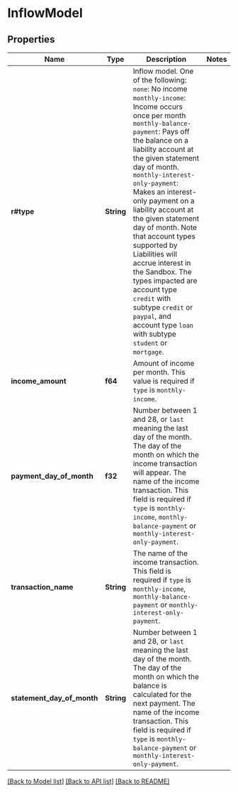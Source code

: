 # InflowModel

## Properties

Name | Type | Description | Notes
------------ | ------------- | ------------- | -------------
**r#type** | **String** | Inflow model. One of the following:  `none`: No income  `monthly-income`: Income occurs once per month `monthly-balance-payment`: Pays off the balance on a liability account at the given statement day of month.  `monthly-interest-only-payment`: Makes an interest-only payment on a liability account at the given statement day of month.  Note that account types supported by Liabilities will accrue interest in the Sandbox. The types impacted are account type `credit` with subtype `credit` or `paypal`, and account type `loan` with subtype `student` or `mortgage`. | 
**income_amount** | **f64** | Amount of income per month. This value is required if `type` is `monthly-income`. | 
**payment_day_of_month** | **f32** | Number between 1 and 28, or `last` meaning the last day of the month. The day of the month on which the income transaction will appear. The name of the income transaction. This field is required if `type` is `monthly-income`, `monthly-balance-payment` or `monthly-interest-only-payment`. | 
**transaction_name** | **String** | The name of the income transaction. This field is required if `type` is `monthly-income`, `monthly-balance-payment` or `monthly-interest-only-payment`. | 
**statement_day_of_month** | **String** | Number between 1 and 28, or `last` meaning the last day of the month. The day of the month on which the balance is calculated for the next payment. The name of the income transaction. This field is required if `type` is `monthly-balance-payment` or `monthly-interest-only-payment`. | 

[[Back to Model list]](../README.md#documentation-for-models) [[Back to API list]](../README.md#documentation-for-api-endpoints) [[Back to README]](../README.md)


